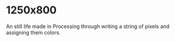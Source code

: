 # 1250x800
An still life made in Processing through writing a string of pixels and assigning them colors. 

